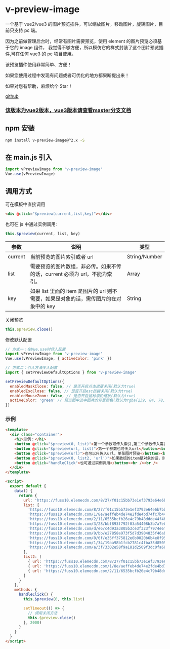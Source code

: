 # v-preview-image

一个基于 vue2/vue3 的图片预览插件，可以缩放图片，移动图片，旋转图片，目前只支持 pc 端。

因为之前做管理后台时，经常有图片需要预览，使用 element 的图片预览必须基于它的 image 组件，
我觉得不够方便，所以模仿它的样式封装了这个图片预览插件,可在任何 vue3 的 pc 项目使用。

该预览插件使用非常简单、方便！

如果您使用过程中发现有问题或者可优化的地方都果断提出来！

如果对您有帮助，麻烦给个 Star！


[github](https://github.com/zhangchuqiang/v-preview-image/tree/2.x)


### [该版本为vue2版本，vue3版本请查看master分支文档](https://github.com/zhangchuqiang/v-preview-image)


## npm 安装

```bash
npm install v-preview-image@^2.x -S
```

## 在 main.js 引入

```javascript
import vPreviewImage from 'v-preview-image'
Vue.use(vPreviewImage)
```

## 调用方式

可在模板中直接调用

```html
<div @click="$preview(current,list,key)"></div>
```

也可在 js 中通过实例调用:

```javascript
this.$preview(current, list, key)
```

| 参数    | 说明                                                                                  | 类型          |
| ------- | ------------------------------------------------------------------------------------- | ------------- |
| current | 当前预览的图片索引或者 url                                                            | String/Number |
| list    | 需要预览的图片数组，非必传。如果不传的话，current 必须为 url，不能为索引。            | Array         |
| key     | 如果 list 里面的 item 是图片的 url 则不需要，如果是对象的话，需传图片的在对象中的 key | String        |

关闭预览

```javascript
this.$preview.close()
```

修改默认配置

```javascript
// 方式一：在Vue.use时传入配置
import vPreviewImage from 'v-preview-image'
Vue.use(vPreviewImage, { activeColor: 'pink' })

// 方式二：引入方法传入配置
import { setPreviewDefaultOptions } from 'v-preview-image'

setPreviewDefaultOptions({
  enabledMaskClose: false, // 是否开启点击遮罩关闭(默认为true)
  enabledEscClose: false, // 是否开启esc按键关闭(默认为true)
  enabledMouseZoom: false, // 是否开启鼠标滚轮缩放(默认为true)
  activeColor: 'green' // 预览图中选中图片的背景颜色(默认为rgba(239, 84, 78, 0.7))
})
```

### 示例

```html
<template>
  <div class="container">
    <h1>示例：</h1>
    <button @click="$preview(0, list)">第一个参数可传入索引,第二个参数传入需要预览的图片数组</button><br /><br />
    <button @click="$preview(url, list)">第一个参数也可传入url</button><br /><br />
    <button @click="$preview(url)">也可以只传入url，单张图片预览</button><br /><br />
    <button @click="$preview(0, list2, 'url')">如果数组的item是对象的话，则第三个参数要指定图片在对象中的key</button><br /><br />
    <button @click="handleClick">也可通过实例调用</button><br /><br />
  </div>
</template>

<script>
  export default {
    data() {
      return {
        url: 'https://fuss10.elemecdn.com/8/27/f01c15bb73e1ef3793e64e6b7bbccjpeg.jpeg',
        list: [
          'https://fuss10.elemecdn.com/8/27/f01c15bb73e1ef3793e64e6b7bbccjpeg.jpeg',
          'https://fuss10.elemecdn.com/1/8e/aeffeb4de74e2fde4bd74fc7b4486jpeg.jpeg',
          'https://fuss10.elemecdn.com/2/11/6535bcfb26e4c79b48ddde44f4b6fjpeg.jpeg',
          'https://fuss10.elemecdn.com/3/28/bbf893f792f03a54408b3b7a7ebf0jpeg.jpeg',
          'https://fuss10.elemecdn.com/d/e6/c4d93a3805b3ce3f323f7974e6f78jpeg.jpeg',
          'https://fuss10.elemecdn.com/9/bb/e27858e973f5d7d3904835f46abbdjpeg.jpeg',
          'https://fuss10.elemecdn.com/0/6f/e35ff375812e6b0020b6b4e8f9583jpeg.jpeg',
          'https://fuss10.elemecdn.com/1/34/19aa98b1fcb2781c4fba33d850549jpeg.jpeg',
          'https://fuss10.elemecdn.com/a/3f/3302e58f9a181d2509f3dc0fa68b0jpeg.jpeg'
        ],
        list2: [
          { url: 'https://fuss10.elemecdn.com/8/27/f01c15bb73e1ef3793e64e6b7bbccjpeg.jpeg' },
          { url: 'https://fuss10.elemecdn.com/1/8e/aeffeb4de74e2fde4bd74fc7b4486jpeg.jpeg' },
          { url: 'https://fuss10.elemecdn.com/2/11/6535bcfb26e4c79b48ddde44f4b6fjpeg.jpeg' }
        ]
      }
    },
    methods: {
      handleClick() {
        this.$preview(0, this.list)

        setTimeout(() => {
          // 调用关闭方法
          this.$preview.close()
        }, 2000)
      }
    }
  }
</script>
```
